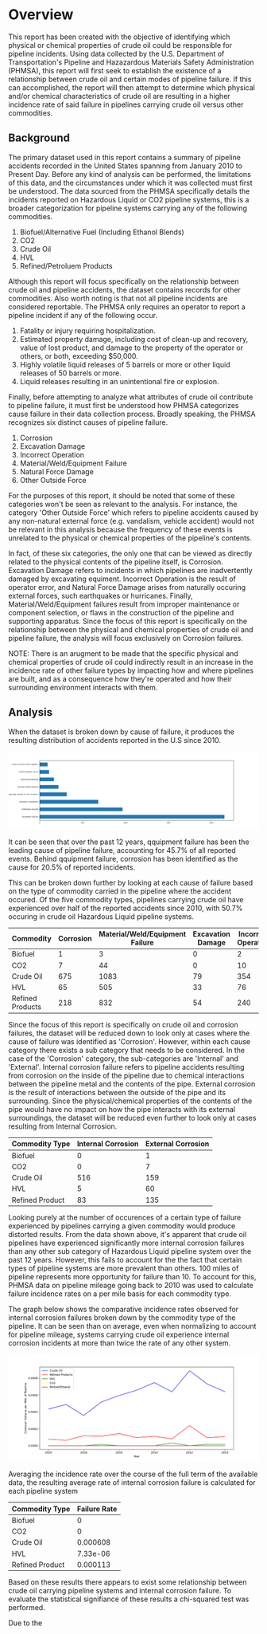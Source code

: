 # Overview


This report has been created with the objective of identifying which physical or chemical properties of crude oil could be responsible for pipeline incidents. Using data collected by the U.S. Department of Transportation's Pipeline and Hazazardous Materials Safety Administration (PHMSA), this report will first seek to establish the existence of a relationship between crude oil and certain modes of pipeline failure. If this can accomplished, the report will then attempt to determine which physical and/or chemical characteristics of crude oil are resulting in a higher incidence rate of said failure in pipelines carrying crude oil versus other commodities. 

## Background 

The primary dataset used in this report contains a summary of pipeline accidents recorded in the United States spanning from January 2010 to Present Day. Before any kind of analysis can be performed, the limitations of this data, and the circumstances under which it was collected must first be understood. The data sourced from the PHMSA specifically details the incidents reported on Hazardous Liquid or CO2 pipeline systems, this is a broader categorization for pipeline systems carrying any of the following commodities. 

1) Biofuel/Alternative Fuel (Including Ethanol Blends)
2) CO2
3) Crude Oil
4) HVL
5) Refined/Petroluem Products

Although this report will focus specifically on the relationship between crude oil and pipeline accidents, the dataset contains records for other commodities. Also worth noting is that not all pipeline incidents are considered reportable. The PHMSA only requires an operator to report a pipeline incident if any of the following occur. 

1) Fatality or injury requiring hospitalization.
2) Estimated property damage, including cost of clean-up and recovery, value of lost product, and damage to the property of the operator or others, or        both, exceeding $50,000.
3) Highly volatile liquid releases of 5 barrels or more or other liquid releases of 50 barrels or more.
4) Liquid releases resulting in an unintentional fire or explosion.

Finally, before attempting to analyze what attributes of crude oil contribute to pipeline failure, it must first be understood how PHMSA categorizes cause failure in their data collection process. Broadly speaking, the PHMSA recognizes six distinct causes of pipeline failure.

1) Corrosion 
2) Excavation Damage
3) Incorrect Operation
4) Material/Weld/Equipment Failure
5) Natural Force Damage
6) Other Outside Force

For the purposes of this report, it should be noted that some of these categories won't be seen as relevant to the analysis. For instance, the category 'Other Outside Force' which refers to pipeline accidents caused by any non-natural external force (e.g. vandalism, vehicle accident) would not be relevant in this analysis because the frequency of these events is unrelated to the physical or chemical properties of the pipeline's contents. 

In fact, of these six categories, the only one that can be viewed as directly related to the physical contents of the pipeline itself, is Corrosion. Excavation Damage refers to incidents in which pipelines are inadvertently damaged by excavating equiment. Incorrect Operation is the result of operator error, and Natural Force Damage arises from naturally occuring external forces, such earthquakes or hurricanes. Finally, Material/Weld/Equipment failures result from improper maintenance or component selection, or flaws in the construction of the pipeline and supporting apparatus. Since the focus of this report is specifically on the relationship between the physical and chemical properties of crude oil and pipeline failure, the analysis will focus exclusively on Corrosion failures. 

NOTE: There is an arugment to be made that the specific physical and chemical properties of crude oil could indirectly result in an increase in the incidence rate of other failure types by impacting how and where pipelines are built, and as a consequence how they're operated and how their surrounding environment interacts with them. 

## Analysis


When the dataset is broken down by cause of failure, it produces the resulting distribution of accidents reported in the U.S since 2010. 


![alt text](https://github.com/MathesCy/Validere/blob/main/FailureType.png)


It can be seen that over the past 12 years, qquipment failure has been the leading cause of pipeline failure, accounting for 45.7% of all reported events. Behind qquipment failure, corrosion has been identified as the cause for 20.5% of reported incidents.

This can be broken down further by looking at each cause of failure based on the type of commodity carried in the pipeline where the accident occured. Of the five commodity types, pipelines carrying crude oil have experienced over half of the reported accidents since 2010, with 50.7% occuring in crude oil Hazardous Liquid pipeline systems. 


|  Commodity       | Corrosion      | Material/Weld/Equipment Failure | Excavation Damage | Incorrect Operation  | Natural Force | Other Force  | 
| ------------ |---------------| -----------------------  |------------       |---------------     | ----------    | ------------ | 
| Biofuel       | 1            | 3                        | 0                 | 2                  | 0             |0      | 
| CO2           | 7            |   44                     | 0                 | 10                  |   1         | 1     |  
| Crude Oil     | 675          | 1083                     | 79                 | 354                | 102          |44     | 
| HVL           | 65           |   505                     | 33                | 76                 |   30         | 19      |  
| Refined Products | 218       |   832                     | 54               | 240                 |     86          | 29     |   


Since the focus of this report is specifically on crude oil and corrosion failures, the dataset will be reduced down to look only at cases where the cause of failure was identified as 'Corrosion'. However, within each cause category there exists a sub category that needs to be considered. In the case of the 'Corrosion' category, the sub-categories are 'Internal' and 'External'. Internal corrosion failure refers to pipeline accidents resulting from corrosion on the inside of the pipeline due to chemical interactions between the pipeline metal and the contents of the pipe. External corrosion is the result of interactions between the outside of the pipe and its surrounding. Since the physical/chemical properties of the contents of the pipe would have no impact on how the pipe interacts with its external surroundings, the dataset will be reduced even further to look only at cases resulting from Internal Corrosion.

Commodity Type | Internal Corrosion| External Corrosion
-------------  | ------------- | -------------
Biofuel        | 0             | 1
CO2            | 0             |    7
Crude Oil      | 516           | 159
HVL            | 5             | 60
Refined Product | 83              | 135


Looking purely at the number of occurences of a certain type of failure experienced by pipelines carrying a given commodity would produce distorted results. From the data shown above, it's apparent that crude oil pipelines have experienced significantly more internal corrosion failures than any other sub category of Hazardous Liquid pipeline system over the past 12 years. However, this fails to account for the the fact that certain types of pipeline systems are more prevalent than others. 100 miles of pipeline represents more opportunity for failure than 10. To account for this, PHMSA data on pipeline mileage going back to 2010 was used to calculate failure incidence rates on a per mile basis for each commodity type. 

The graph below shows the comparative incidence rates observed for internal corrosion failures broken down by the commodity type of the pipeline. It can be seen than on average, even when normalizing to account for pipeline mileage, systems carrying crude oil experience internal corrosion incidents at more than twice the rate of any other system.

![alt text](https://github.com/MathesCy/Validere/blob/main/FailureRate.png)

Averaging the incidence rate over the course of the full term of the available data, the resulting average rate of internal corrosion failure is calculated for each pipeline system

Commodity Type | Failure Rate 
-------------  | ------------- 
Biofuel        | 0             
CO2            | 0             
Crude Oil      | 0.000608           
HVL            | 7.33e-06             
Refined Product | 0.000113              

Based on these results there appears to exist some relationship between crude oil carrying pipeline systems and internal corrosion failure. To evaluate the statistical signifiance of these results a chi-squared test was performed. 

Due to the


